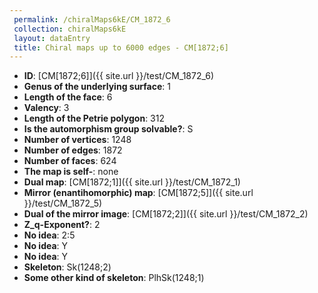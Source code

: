 ```yaml
--- 
 permalink: /chiralMaps6kE/CM_1872_6 
 collection: chiralMaps6kE
 layout: dataEntry
 title: Chiral maps up to 6000 edges - CM[1872;6]
---
```


- **ID**: [CM[1872;6]]({{ site.url }}/test/CM_1872_6)
- **Genus of the underlying surface**: 1
- **Length of the face**: 6
- **Valency**: 3
- **Length of the Petrie polygon**: 312
- **Is the automorphism group solvable?**: S
- **Number of vertices**: 1248
- **Number of edges**: 1872
- **Number of faces**: 624
- **The map is self-**: none
- **Dual map**: [CM[1872;1]]({{ site.url }}/test/CM_1872_1)
- **Mirror (enantihomorphic) map**: [CM[1872;5]]({{ site.url }}/test/CM_1872_5)
- **Dual of the mirror image**: [CM[1872;2]]({{ site.url }}/test/CM_1872_2)
- **Z_q-Exponent?**: 2
- **No idea**:  2:5
- **No idea**: Y
- **No idea**: Y
- **Skeleton**: Sk(1248;2)
- **Some other kind of skeleton**: PlhSk(1248;1)
